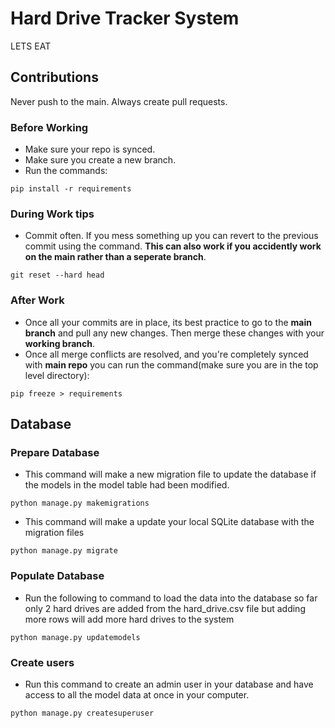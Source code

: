 # Hard Drive Tracker System
LETS EAT

## Contributions

Never push to the main. Always create pull requests. 

### Before Working

* Make sure your repo is synced.
* Make sure you create a new branch.
* Run the commands:
```
pip install -r requirements
```

### During Work tips 
* Commit often. If you mess something up you can revert to the previous commit using the command. <B>This can also work if you accidently work on the main rather than a seperate branch</b>.
```
git reset --hard head
```  

### After Work

* Once all your commits are in place, its best practice to go to the <B>main branch</b> and pull any new changes. Then merge these changes with your <b>working branch</b>. 
* Once all merge conflicts are resolved, and you're completely synced with <b>main repo</b> you can run the command(make sure you are in the top level directory):
```
pip freeze > requirements
```

## Database

### Prepare Database

* This command will make a new migration file to update the database if the models in the model table had been modified. 
```
python manage.py makemigrations
```

* This command will make a update your local SQLite database with the migration files
```
python manage.py migrate
```

### Populate Database

* Run the following to command to load the data into the database so far only 2 hard drives are added from the hard_drive.csv file but adding more rows will add more hard drives to the system
```
python manage.py updatemodels
```

### Create users
* Run this command to create an admin user in your database and have access to all the model data at once in your computer.
```
python manage.py createsuperuser
```